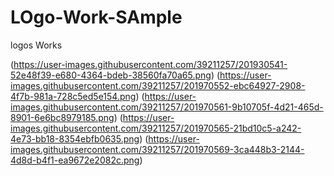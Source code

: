 # LOgo-Work-SAmple



logos Works

(https://user-images.githubusercontent.com/39211257/201930541-52e48f39-e680-4364-bdeb-38560fa70a65.png)
(https://user-images.githubusercontent.com/39211257/201970552-ebc64927-2908-4f7b-981a-728c5ed5e154.png)
(https://user-images.githubusercontent.com/39211257/201970561-9b10705f-4d21-465d-8901-6e6bc8979185.png)
(https://user-images.githubusercontent.com/39211257/201970565-21bd10c5-a242-4e73-bb18-8354ebfb0635.png)
(https://user-images.githubusercontent.com/39211257/201970569-3ca448b3-2144-4d8d-b4f1-ea9672e2082c.png)
